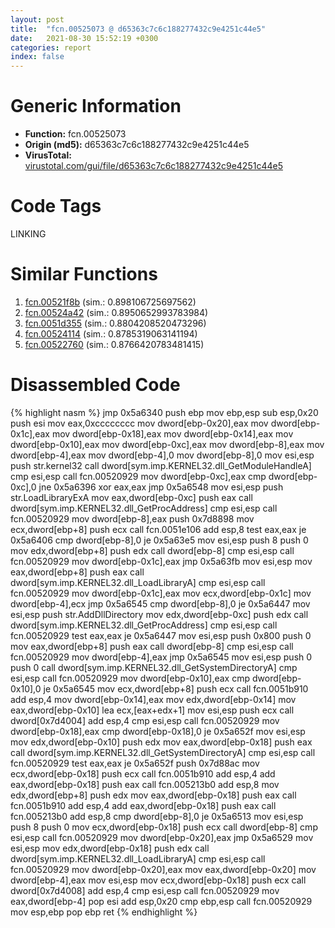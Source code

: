 ```yaml
---
layout: post
title:  "fcn.00525073 @ d65363c7c6c188277432c9e4251c44e5"
date:   2021-08-30 15:52:19 +0300
categories: report
index: false
---
```


# Generic Information
- **Function:** fcn.00525073
- **Origin (md5):** d65363c7c6c188277432c9e4251c44e5
- **VirusTotal:** [virustotal.com/gui/file/d65363c7c6c188277432c9e4251c44e5][virustotal_ref]

# Code Tags
<span class="tag" id="LINKING">LINKING</span>


# Similar Functions

1. [fcn.00521f8b][similar_1_ref] (sim.: 0.898106725697562)
2. [fcn.00524a42][similar_2_ref] (sim.: 0.8950652993783984)
3. [fcn.0051d355][similar_3_ref] (sim.: 0.8804208520473296)
4. [fcn.00524114][similar_4_ref] (sim.: 0.8785319063141194)
5. [fcn.00522760][similar_5_ref] (sim.: 0.8766420783481415)


# Disassembled Code

{% highlight nasm %}
jmp 0x5a6340
push ebp
mov ebp,esp
sub esp,0x20
push esi
mov eax,0xcccccccc
mov dword[ebp-0x20],eax
mov dword[ebp-0x1c],eax
mov dword[ebp-0x18],eax
mov dword[ebp-0x14],eax
mov dword[ebp-0x10],eax
mov dword[ebp-0xc],eax
mov dword[ebp-8],eax
mov dword[ebp-4],eax
mov dword[ebp-4],0
mov dword[ebp-8],0
mov esi,esp
push str.kernel32
call dword[sym.imp.KERNEL32.dll_GetModuleHandleA]
cmp esi,esp
call fcn.00520929
mov dword[ebp-0xc],eax
cmp dword[ebp-0xc],0
jne 0x5a6396
xor eax,eax
jmp 0x5a6548
mov esi,esp
push str.LoadLibraryExA
mov eax,dword[ebp-0xc]
push eax
call dword[sym.imp.KERNEL32.dll_GetProcAddress]
cmp esi,esp
call fcn.00520929
mov dword[ebp-8],eax
push 0x7d8898
mov ecx,dword[ebp+8]
push ecx
call fcn.0051e106
add esp,8
test eax,eax
je 0x5a6406
cmp dword[ebp-8],0
je 0x5a63e5
mov esi,esp
push 8
push 0
mov edx,dword[ebp+8]
push edx
call dword[ebp-8]
cmp esi,esp
call fcn.00520929
mov dword[ebp-0x1c],eax
jmp 0x5a63fb
mov esi,esp
mov eax,dword[ebp+8]
push eax
call dword[sym.imp.KERNEL32.dll_LoadLibraryA]
cmp esi,esp
call fcn.00520929
mov dword[ebp-0x1c],eax
mov ecx,dword[ebp-0x1c]
mov dword[ebp-4],ecx
jmp 0x5a6545
cmp dword[ebp-8],0
je 0x5a6447
mov esi,esp
push str.AddDllDirectory
mov edx,dword[ebp-0xc]
push edx
call dword[sym.imp.KERNEL32.dll_GetProcAddress]
cmp esi,esp
call fcn.00520929
test eax,eax
je 0x5a6447
mov esi,esp
push 0x800
push 0
mov eax,dword[ebp+8]
push eax
call dword[ebp-8]
cmp esi,esp
call fcn.00520929
mov dword[ebp-4],eax
jmp 0x5a6545
mov esi,esp
push 0
push 0
call dword[sym.imp.KERNEL32.dll_GetSystemDirectoryA]
cmp esi,esp
call fcn.00520929
mov dword[ebp-0x10],eax
cmp dword[ebp-0x10],0
je 0x5a6545
mov ecx,dword[ebp+8]
push ecx
call fcn.0051b910
add esp,4
mov dword[ebp-0x14],eax
mov edx,dword[ebp-0x14]
mov eax,dword[ebp-0x10]
lea ecx,[eax+edx+1]
mov esi,esp
push ecx
call dword[0x7d4004]
add esp,4
cmp esi,esp
call fcn.00520929
mov dword[ebp-0x18],eax
cmp dword[ebp-0x18],0
je 0x5a652f
mov esi,esp
mov edx,dword[ebp-0x10]
push edx
mov eax,dword[ebp-0x18]
push eax
call dword[sym.imp.KERNEL32.dll_GetSystemDirectoryA]
cmp esi,esp
call fcn.00520929
test eax,eax
je 0x5a652f
push 0x7d88ac
mov ecx,dword[ebp-0x18]
push ecx
call fcn.0051b910
add esp,4
add eax,dword[ebp-0x18]
push eax
call fcn.005213b0
add esp,8
mov edx,dword[ebp+8]
push edx
mov eax,dword[ebp-0x18]
push eax
call fcn.0051b910
add esp,4
add eax,dword[ebp-0x18]
push eax
call fcn.005213b0
add esp,8
cmp dword[ebp-8],0
je 0x5a6513
mov esi,esp
push 8
push 0
mov ecx,dword[ebp-0x18]
push ecx
call dword[ebp-8]
cmp esi,esp
call fcn.00520929
mov dword[ebp-0x20],eax
jmp 0x5a6529
mov esi,esp
mov edx,dword[ebp-0x18]
push edx
call dword[sym.imp.KERNEL32.dll_LoadLibraryA]
cmp esi,esp
call fcn.00520929
mov dword[ebp-0x20],eax
mov eax,dword[ebp-0x20]
mov dword[ebp-4],eax
mov esi,esp
mov ecx,dword[ebp-0x18]
push ecx
call dword[0x7d4008]
add esp,4
cmp esi,esp
call fcn.00520929
mov eax,dword[ebp-4]
pop esi
add esp,0x20
cmp ebp,esp
call fcn.00520929
mov esp,ebp
pop ebp
ret
{% endhighlight %}


[similar_1_ref]: /report/fcn.00521f8b@d65363c7c6c188277432c9e4251c44e5
[similar_2_ref]: /report/fcn.00524a42@d65363c7c6c188277432c9e4251c44e5
[similar_3_ref]: /report/fcn.0051d355@d65363c7c6c188277432c9e4251c44e5
[similar_4_ref]: /report/fcn.00524114@d65363c7c6c188277432c9e4251c44e5
[similar_5_ref]: /report/fcn.00522760@d65363c7c6c188277432c9e4251c44e5
[virustotal_ref]: https://www.virustotal.com/gui/file/d65363c7c6c188277432c9e4251c44e5